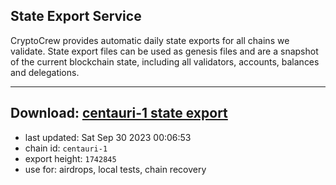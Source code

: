 ## State Export Service
CryptoCrew provides automatic daily state exports for all chains we validate. State export files can be used as genesis files and are a snapshot of the current blockchain state, including all validators, accounts, balances and delegations.

---
**Download: [centauri-1 state export](https://dl.ccvalidators.com/SERVICE/composable/centauri-1_export_1742845.json)**
---

- last updated: Sat Sep 30 2023 00:06:53
- chain id: `centauri-1`
- export height: `1742845`
- use for: airdrops, local tests, chain recovery
